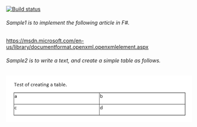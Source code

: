 [![Build status](https://ci.appveyor.com/api/projects/status/24nd54f4b9pkebnx?svg=true)](https://ci.appveyor.com/project/tatsuya/fsharp-openxml-samples)

###### Sample1 is to implement the following article in F#.
https://msdn.microsoft.com/en-us/library/documentformat.openxml.openxmlelement.aspx

###### Sample2 is to write a text, and create a simple table as follows.
![screenshot.jpg](Sample2/screenshot.jpg)
